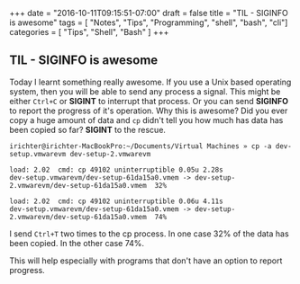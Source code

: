 +++
date = "2016-10-11T09:15:51-07:00"
draft = false
title = "TIL - SIGINFO is awesome"
tags  = [ "Notes", "Tips", "Programming", "shell", "bash", "cli"]
categories = [ "Tips", "Shell", "Bash" ]
+++

## TIL - SIGINFO is awesome

Today I learnt something really awesome. If you use a Unix based operating system, then you will be able to send any process a signal. This might be either `Ctrl+C` or **SIGINT** to interrupt that process. Or you can send **SIGINFO**  to report the progress of it's operation. Why this is awesome? Did you ever copy a huge amount of data and `cp` didn't tell you how much has data has been copied so far? **SIGINT** to the rescue.

```shell
irichter@irichter-MacBookPro:~/Documents/Virtual Machines » cp -a dev-setup.vmwarevm dev-setup-2.vmwarevm

load: 2.02  cmd: cp 49102 uninterruptible 0.05u 2.28s
dev-setup.vmwarevm/dev-setup-61da15a0.vmem -> dev-setup-2.vmwarevm/dev-setup-61da15a0.vmem  32%

load: 2.02  cmd: cp 49102 uninterruptible 0.06u 4.11s
dev-setup.vmwarevm/dev-setup-61da15a0.vmem -> dev-setup-2.vmwarevm/dev-setup-61da15a0.vmem  74%
```

I send `Ctrl+T` two times to the cp process. In one case 32% of the data has been copied. In the other case 74%.

This will help especially with programs that don't have an option to report progress.
